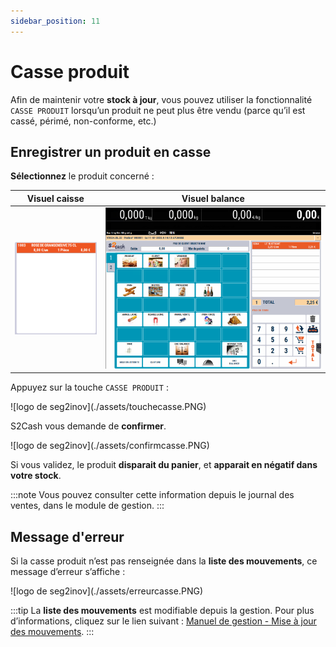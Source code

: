 ```yaml
---
sidebar_position: 11
---
```


# Casse produit

Afin de maintenir votre **stock à jour**, vous pouvez utiliser la fonctionnalité ```CASSE PRODUIT``` lorsqu’un produit ne peut plus être vendu (parce qu’il est cassé, périmé, non-conforme, etc.)

## Enregistrer un produit en casse

**Sélectionnez** le produit concerné : 


| Visuel caisse | Visuel balance |
|:-----------:|:-----------:|
|![illustration aspect test](./assets/produitcasse.PNG) | ![illustration aspect test](./assets/balancepanier.PNG)   |

Appuyez sur la touche ```CASSE PRODUIT``` : 

<div className="contenaireImg">
    ![logo de seg2inov](./assets/touchecasse.PNG)
    </div>

S2Cash vous demande de **confirmer**.

<div className="contenaireImg">
    ![logo de seg2inov](./assets/confirmcasse.PNG)
    </div>

Si vous validez, le produit **disparait du panier**, et **apparait en négatif dans votre stock**. 

:::note
Vous pouvez consulter cette information depuis le journal des ventes, dans le module de gestion. 
:::

## Message d'erreur 

Si la casse produit n’est pas renseignée dans la **liste des mouvements**, ce message d’erreur s’affiche : 

<div className="contenaireImg">
    ![logo de seg2inov](./assets/erreurcasse.PNG)
    </div>

:::tip
La **liste des mouvements** est modifiable depuis la gestion. Pour plus d’informations, cliquez sur le lien suivant : [Manuel de gestion - Mise à jour des mouvements](https://aide.seg2inov.fr/docs/manuel-gestion/gestion-stocks/maj-mouvement/). 
:::

